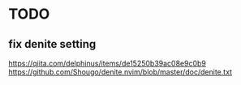 # TODO
## fix denite setting
https://qiita.com/delphinus/items/de15250b39ac08e9c0b9
https://github.com/Shougo/denite.nvim/blob/master/doc/denite.txt
